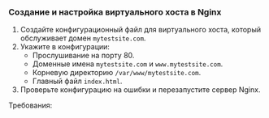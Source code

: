 
### Создание и настройка виртуального хоста в Nginx

1. Создайте конфигурационный файл для виртуального хоста, который обслуживает домен `mytestsite.com`.
2. Укажите в конфигурации:
   - Прослушивание на порту 80.
   - Доменные имена `mytestsite.com` и `www.mytestsite.com`.
   - Корневую директорию `/var/www/mytestsite.com`.
   - Главный файл `index.html`.
3. Проверьте конфигурацию на ошибки и перезапустите сервер Nginx.

Требования:
